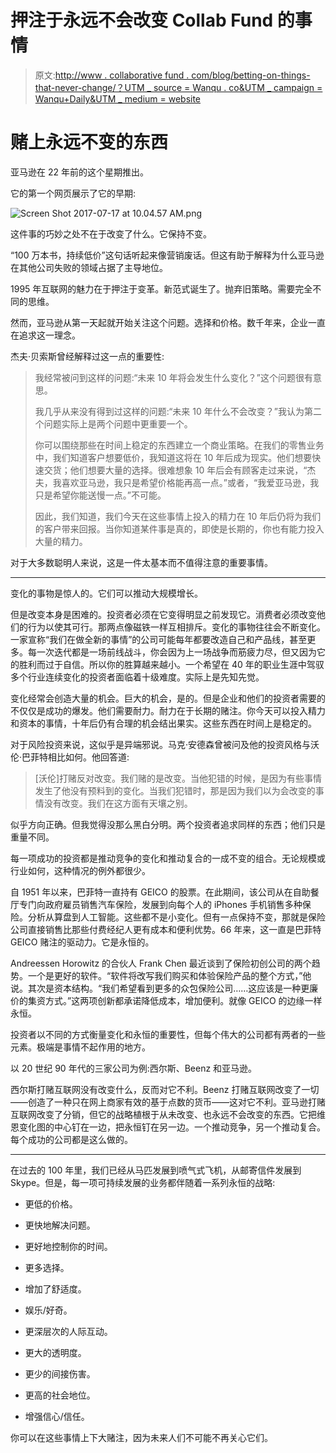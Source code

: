 # 押注于永远不会改变 Collab Fund 的事情

> 原文:[http://www . collaborative fund . com/blog/betting-on-things-that-never-change/？UTM _ source = Wanqu . co&UTM _ campaign = Wanqu+Daily&UTM _ medium = website](http://www.collaborativefund.com/blog/betting-on-things-that-never-change/?utm_source=wanqu.co&utm_campaign=Wanqu+Daily&utm_medium=website)

# 赌上永远不变的东西



亚马逊在 22 年前的这个星期推出。

它的第一个网页展示了它的早期:

![Screen Shot 2017-07-17 at 10.04.57 AM.png](../Images/537f5654c03a24e30ce828c2033e2c73.png)

这件事的巧妙之处不在于改变了什么。它保持不变。

“100 万本书，持续低价”这句话听起来像营销废话。但这有助于解释为什么亚马逊在其他公司失败的领域占据了主导地位。

1995 年互联网的魅力在于押注于变革。新范式诞生了。抛弃旧策略。需要完全不同的思维。

然而，亚马逊从第一天起就开始关注这个问题。选择和价格。数千年来，企业一直在追求这一理念。

杰夫·贝索斯曾经解释过这一点的重要性:

> 我经常被问到这样的问题:“未来 10 年将会发生什么变化？”这个问题很有意思。
> 
> 我几乎从来没有得到过这样的问题:“未来 10 年什么不会改变？”我认为第二个问题实际上是两个问题中更重要一个。
> 
> 你可以围绕那些在时间上稳定的东西建立一个商业策略。在我们的零售业务中，我们知道客户想要低价，我知道这将在 10 年后成为现实。他们想要快速交货；他们想要大量的选择。很难想象 10 年后会有顾客走过来说，“杰夫，我喜欢亚马逊，我只是希望价格能再高一点。”或者，“我爱亚马逊，我只是希望你能送慢一点。”不可能。
> 
> 因此，我们知道，我们今天在这些事情上投入的精力在 10 年后仍将为我们的客户带来回报。当你知道某件事是真的，即使是长期的，你也有能力投入大量的精力。

对于大多数聪明人来说，这是一件太基本而不值得注意的重要事情。

***

变化的事物是惊人的。它们可以推动大规模增长。

但是改变本身是困难的。投资者必须在它变得明显之前发现它。消费者必须改变他们的行为以使其可行。那两点像磁铁一样互相排斥。变化的事物往往会不断变化。一家宣称“我们在做全新的事情”的公司可能每年都要改造自己和产品线，甚至更多。每一次迭代都是一场前线战斗，你会因为上一场战争而筋疲力尽，但又因为它的胜利而过于自信。所以你的胜算越来越小。一个希望在 40 年的职业生涯中驾驭多个行业连续变化的投资者面临着十级难度。实际上是先知先觉。

变化经常会创造大量的机会。巨大的机会，是的。但是企业和他们的投资者需要的不仅仅是成功的爆发。他们需要耐力。耐力在于长期的赌注。你今天可以投入精力和资本的事情，十年后仍有合理的机会结出果实。这些东西在时间上是稳定的。

对于风险投资来说，这似乎是异端邪说。马克·安德森曾被问及他的投资风格与沃伦·巴菲特相比如何。他回答道:

> [沃伦]打赌反对改变。我们赌的是改变。当他犯错的时候，是因为有些事情发生了他没有预料到的变化。当我们犯错时，那是因为我们以为会改变的事情没有改变。我们在这方面有天壤之别。

似乎方向正确。但我觉得没那么黑白分明。两个投资者追求同样的东西；他们只是重量不同。

每一项成功的投资都是推动竞争的变化和推动复合的一成不变的组合。无论规模或行业如何，这种情况的例外都很少。

自 1951 年以来，巴菲特一直持有 GEICO 的股票。在此期间，该公司从在自助餐厅专门向政府雇员销售汽车保险，发展到向每个人的 iPhones 手机销售多种保险。分析从算盘到人工智能。这些都不是小变化。但有一点保持不变，那就是保险公司直接销售比那些付费经纪人更有成本和便利优势。66 年来，这一直是巴菲特 GEICO 赌注的驱动力。它是永恒的。

Andreessen Horowitz 的合伙人 Frank Chen 最近谈到了保险初创公司的两个趋势。一个是更好的软件。“软件将改写我们购买和体验保险产品的整个方式，”他说。其次是资本结构。“我们希望看到更多的众包保险公司……这应该是一种更廉价的集资方式。”这两项创新都承诺降低成本，增加便利。就像 GEICO 的边缘一样永恒。

投资者以不同的方式衡量变化和永恒的重要性，但每个伟大的公司都有两者的一些元素。极端是事情不起作用的地方。

以 20 世纪 90 年代的三家公司为例:西尔斯、Beenz 和亚马逊。

西尔斯打赌互联网没有改变什么，反而对它不利。Beenz 打赌互联网改变了一切——创造了一种只在网上商家有效的基于点数的货币——这对它不利。亚马逊打赌互联网改变了分销，但它的战略植根于从未改变、也永远不会改变的东西。它把维恩变化图的中心钉在一边，把永恒钉在另一边。一个推动竞争，另一个推动复合。每个成功的公司都是这么做的。

***

在过去的 100 年里，我们已经从马匹发展到喷气式飞机，从邮寄信件发展到 Skype。但是，每一项可持续发展的业务都伴随着一系列永恒的战略:

*   更低的价格。

*   更快地解决问题。

*   更好地控制你的时间。

*   更多选择。

*   增加了舒适度。

*   娱乐/好奇。

*   更深层次的人际互动。

*   更大的透明度。

*   更少的间接伤害。

*   更高的社会地位。

*   增强信心/信任。

你可以在这些事情上下大赌注，因为未来人们不可能不再关心它们。

